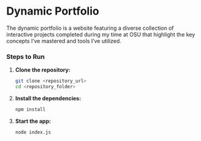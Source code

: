 # Dynamic Portfolio

The dynamic portfolio is a website featuring a diverse collection of interactive projects completed during my time at OSU that highlight the key concepts I’ve mastered and tools I’ve utilized.

### Steps to Run

1. **Clone the repository:**
   ```bash
   git clone <repository_url>
   cd <repository_folder>
   
2. **Install the dependencies:**
   ```bash
   npm install

3. **Start the app:**
   ```bash
   node index.js
